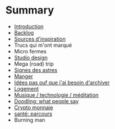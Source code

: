 # Summary

* [Introduction](README.md)
* [Backlog](chapter1.md)
* [Sources d'inspiration](sources-dinspiration.md)
* Trucs qui m'ont marqué
* Micro fermes
* [Studio design](studio-design.md)
* Mega \(road\) trip
* [Signes des astres](signes-des-astres.md)
* [Manger](manger.md)
* [Idées pas ouf que j'ai besoin d'archiver](idees-pas-ouf-que-jai-besoin-darchiver.md)
* [Logement](logement.md)
* [Musique / technologie / méditation](musique-technologie-meditation.md)
* [Doodling: what people say](doodling-what-people-say.md)
* [Crypto monnaie](crypto-monnaie.md)
* [santé: parcours](sante-parcours.md)
* Burning man

